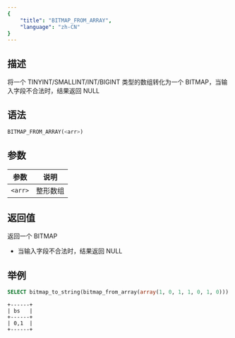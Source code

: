 ```yaml
---
{
    "title": "BITMAP_FROM_ARRAY",
    "language": "zh-CN"
}
---
```


## 描述

将一个 TINYINT/SMALLINT/INT/BIGINT 类型的数组转化为一个 BITMAP，当输入字段不合法时，结果返回 NULL

## 语法

```sql
BITMAP_FROM_ARRAY(<arr>)
```

## 参数

| 参数      | 说明   |
|---------|------|
| `<arr>` | 整形数组 |

## 返回值

返回一个 BITMAP
- 当输入字段不合法时，结果返回 NULL

## 举例

```sql
SELECT bitmap_to_string(bitmap_from_array(array(1, 0, 1, 1, 0, 1, 0))) AS bs;
```

```text
+------+
| bs   |
+------+
| 0,1  |
+------+
```

